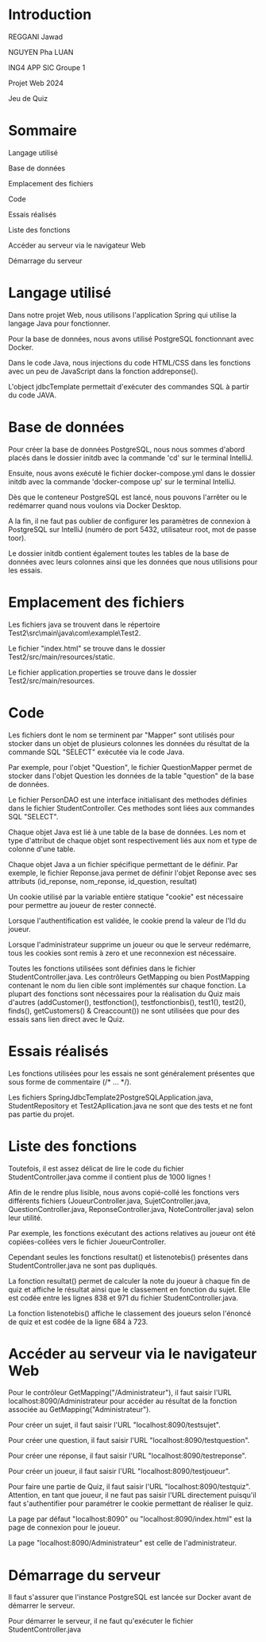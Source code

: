 # Introduction

REGGANI Jawad

NGUYEN Pha LUAN

ING4 APP SIC Groupe 1


Projet Web 2024

Jeu de Quiz




# Sommaire

Langage utilisé

Base de données

Emplacement des fichiers

Code

Essais réalisés

Liste des fonctions

Accéder au serveur via le navigateur Web

Démarrage du serveur


# Langage utilisé

Dans notre projet Web, nous utilisons l'application Spring qui utilise la langage Java pour fonctionner.

Pour la base de données, nous avons utilisé PostgreSQL fonctionnant avec Docker.

Dans le code Java, nous injections du code HTML/CSS dans les fonctions avec un peu de JavaScript dans la fonction addreponse().

L'object jdbcTemplate permettait d'exécuter des commandes SQL à partir du code JAVA.


# Base de données

Pour créer la base de données PostgreSQL, nous nous sommes d'abord placés dans le dossier initdb avec la commande 'cd' sur le terminal IntelliJ.

Ensuite, nous avons exécuté le fichier docker-compose.yml dans le dossier initdb avec la commande 'docker-compose up' sur le terminal IntelliJ.

Dès que le conteneur PostgreSQL est lancé, nous pouvons l'arrêter ou le redémarrer quand nous voulons via Docker Desktop.

A la fin, il ne faut pas oublier de configurer les paramètres de connexion à PostgreSQL sur IntelliJ (numéro de port 5432, utilisateur root, mot de passe toor).

Le dossier initdb contient également toutes les tables de la base de données avec leurs colonnes ainsi que les données que nous utilisions pour les essais.


# Emplacement des fichiers

Les fichiers java se trouvent dans le répertoire Test2\src\main\java\com\example\Test2.

Le fichier "index.html" se trouve dans le dossier Test2/src/main/resources/static.

Le fichier application.properties se trouve dans le dossier Test2/src/main/resources.


# Code

Les fichiers dont le nom se terminent par "Mapper" sont utilisés pour stocker dans un objet de plusieurs colonnes les données du résultat de la commande SQL "SELECT" exécutée via le code Java.

Par exemple, pour l'objet "Question", le fichier QuestionMapper permet de stocker dans l'objet Question les données de la table "question" de la base de données.

Le fichier PersonDAO est une interface initialisant des methodes définies dans le fichier StudentController. Ces methodes sont liées aux commandes SQL "SELECT".

Chaque objet Java est lié à une table de la base de données. Les nom et type d'attribut de chaque objet sont respectivement liés aux nom et type de colonne d'une table.

Chaque objet Java a un fichier spécifique permettant de le définir. Par exemple, le fichier Reponse.java permet de définir l'objet Reponse avec ses attributs (id_reponse, nom_reponse, id_question, resultat)

Un cookie utilisé par la variable entière statique "cookie" est nécessaire pour permettre au joueur de rester connecté.

Lorsque l'authentification est validée, le cookie prend la valeur de l'Id du joueur.

Lorsque l'administrateur supprime un joueur ou que le serveur redémarre, tous les cookies sont remis à zero et une reconnexion est nécessaire.

Toutes les fonctions utilisées sont définies dans le fichier StudentController.java. Les contrôleurs GetMapping ou bien PostMapping contenant le nom du lien cible sont implémentés sur chaque fonction. La plupart des fonctions sont nécessaires pour la réalisation du Quiz mais d'autres (addCustomer(), testfonction(), testfonctionbis(), test1(), test2(), finds(), getCustomers() & Creaccount()) ne sont utilisées que pour des essais sans lien direct avec le Quiz.


# Essais réalisés

Les fonctions utilisées pour les essais ne sont généralement présentes que sous forme de commentaire (/* ... */).

Les fichiers SpringJdbcTemplate2PostgreSQLApplication.java, StudentRepository et Test2Apllication.java ne sont que des tests et ne font pas partie du projet.


# Liste des fonctions

Toutefois, il est assez délicat de lire le code du fichier StudentController.java comme il contient plus de 1000 lignes !

Afin de le rendre plus lisible, nous avons copié-collé les fonctions vers différents fichiers (JoueurController.java, SujetController.java, QuestionController.java, ReponseController.java, NoteController.java) selon leur utilité.

Par exemple, les fonctions exécutant des actions relatives au joueur ont été copiées-collées vers le fichier JoueurController.

Cependant seules les fonctions resultat() et listenotebis() présentes dans StudentController.java ne sont pas dupliqués.

La fonction resultat() permet de calculer la note du joueur à chaque fin de quiz et affiche le résultat ainsi que le classement en fonction du sujet. Elle est codée entre les lignes 838 et 971 du fichier StudentController.java.

La fonction listenotebis() affiche le classement des joueurs selon l'énoncé de quiz et est codée de la ligne 684 à 723.


# Accéder au serveur via le navigateur Web

Pour le contrôleur GetMapping("/Administrateur"), il faut saisir l'URL localhost:8090/Administrateur pour accéder au résultat de la fonction associée au GetMapping("Administrateur").

Pour créer un sujet, il faut saisir l'URL "localhost:8090/testsujet".

Pour créer une question, il faut saisir l'URL "localhost:8090/testquestion".

Pour créer une réponse, il faut saisir l'URL "localhost:8090/testreponse".

Pour créer un joueur, il faut saisir l'URL "localhost:8090/testjoueur".

Pour faire une partie de Quiz, il faut saisir l'URL "localhost:8090/testquiz".
Attention, en tant que joueur, il ne faut pas saisir l'URL directement puisqu'il faut s'authentifier pour paramétrer le cookie permettant de réaliser le quiz.

La page par défaut "localhost:8090" ou "localhost:8090/index.html" est la page de connexion pour le joueur.

La page "localhost:8090/Administrateur" est celle de l'administrateur.


# Démarrage du serveur

Il faut s'assurer que l'instance PostgreSQL est lancée sur Docker avant de démarrer le serveur.

Pour démarrer le serveur, il ne faut qu'exécuter le fichier StudentController.java

